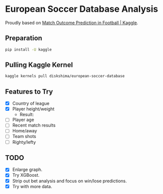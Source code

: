 # European Soccer Database Analysis

Proudly based on [Match Outcome Prediction in Football | Kaggle](https://www.kaggle.com/airback/match-outcome-prediction-in-football).

## Preparation

```bash
pip install -U kaggle
```

## Pulling Kaggle Kernel

```bash
kaggle kernels pull diskshima/european-soccer-database
```

## Features to Try
- [x] Country of league
- [x] Player height/weight
    - Result:
- [ ] Player age
- [ ] Recent match results
- [ ] Home/away
- [ ] Team shots
- [ ] Righty/lefty

## TODO
-[x] Enlarge graph.
-[x] Try XGBoost.
-[x] Strip out bet analysis and focus on win/lose predictions.
-[x] Try with more data.
